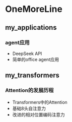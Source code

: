 # OneMoreLine

## my_applications
### agent应用
* DeepSeek API
* 简单的office agent应用

## my_transformers
### Attention的发展历程
* Transformers中的Attention
* 基础8头自注意力
* 改进的相对位置编码注意力

